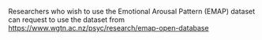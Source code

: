 Researchers who wish to use the Emotional Arousal Pattern (EMAP) dataset can request to use the dataset from https://www.wgtn.ac.nz/psyc/research/emap-open-database

